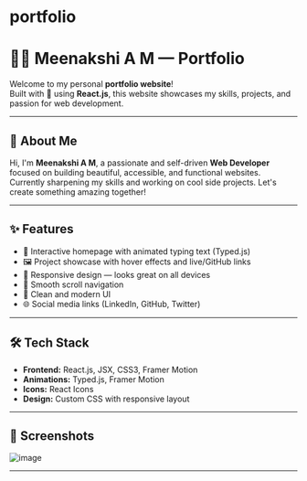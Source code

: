 # portfolio
# 🧑‍💻 Meenakshi A M — Portfolio

Welcome to my personal **portfolio website**!  
Built with 💖 using **React.js**, this website showcases my skills, projects, and passion for web development.

---

## 🚀 About Me

Hi, I'm **Meenakshi A M**, a passionate and self-driven **Web Developer** focused on building beautiful, accessible, and functional websites.  
Currently sharpening my skills and working on cool side projects. Let's create something amazing together!

---

## ✨ Features

- 💫 Interactive homepage with animated typing text (Typed.js)
- 🖼️ Project showcase with hover effects and live/GitHub links
- 📱 Responsive design — looks great on all devices
- 🧭 Smooth scroll navigation
- 🎨 Clean and modern UI
- 🌐 Social media links (LinkedIn, GitHub, Twitter)

---

## 🛠️ Tech Stack

- **Frontend:** React.js, JSX, CSS3, Framer Motion
- **Animations:** Typed.js, Framer Motion
- **Icons:** React Icons
- **Design:** Custom CSS with responsive layout

---

## 📸 Screenshots

![image](https://github.com/user-attachments/assets/2b371d7d-bdf9-4903-abb7-7eafd2cbfc33)


---


